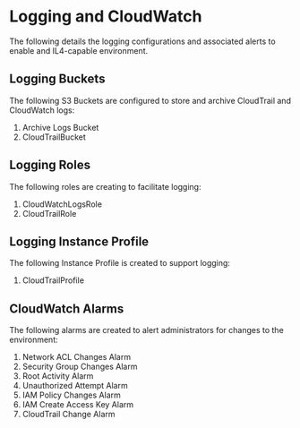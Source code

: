 # Logging and CloudWatch

The following details the logging configurations and associated alerts to enable and IL4-capable environment.

## Logging Buckets

The following S3 Buckets are configured to store and archive CloudTrail and CloudWatch logs:

1. Archive Logs Bucket
2. CloudTrailBucket

## Logging Roles

The following roles are creating to facilitate logging:

1. CloudWatchLogsRole
2. CloudTrailRole

## Logging Instance Profile

The following Instance Profile is created to support logging:

1. CloudTrailProfile

## CloudWatch Alarms

The following alarms are created to alert administrators for changes to the environment:

1. Network ACL Changes Alarm
2. Security Group Changes Alarm
3. Root Activity Alarm
4. Unauthorized Attempt Alarm
5. IAM Policy Changes Alarm
6. IAM Create Access Key Alarm
7. CloudTrail Change Alarm

